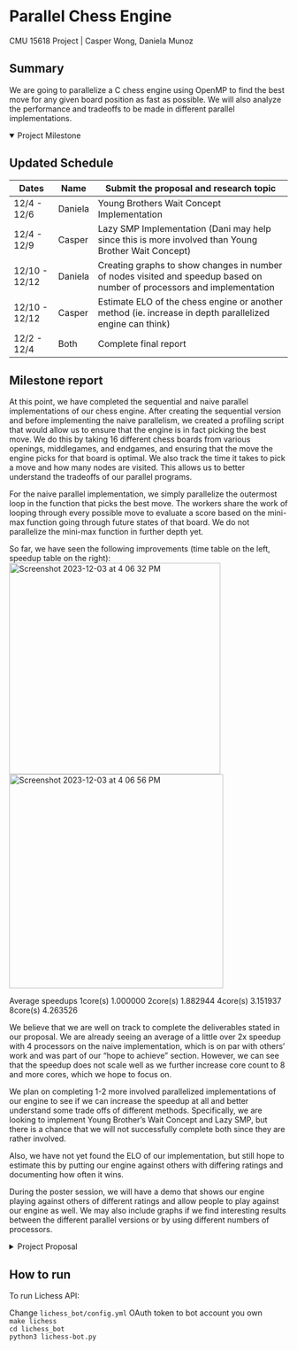 # Parallel Chess Engine
CMU 15618 Project | Casper Wong, Daniela Munoz
## Summary
We are going to parallelize a C chess engine using OpenMP to find the best move for any given board position as fast as possible. We will also analyze the performance and tradeoffs to be made in different parallel implementations.

<details open>
  <summary>Project Milestone</summary>
  
  ## Updated Schedule
  
  | Dates            | Name       | Submit the proposal and research topic                                                                                  |
  |------------------|------------| ------------------------------------------------------------------------------------------------------------------------|
  | 12/4 - 12/6      | Daniela    | Young Brothers Wait Concept Implementation                                                                              |
  | 12/4 - 12/9      | Casper     | Lazy SMP Implementation (Dani may help since this is more involved than Young Brother Wait Concept)                     |
  | 12/10 - 12/12    | Daniela    | Creating graphs to show changes in number of nodes visited and speedup based on number of processors and implementation |
  | 12/10 - 12/12    | Casper     | Estimate ELO of the chess engine or another method (ie. increase in depth parallelized engine can think)                |
  | 12/2 - 12/4      | Both       | Complete final report                                                                                                   |

  ## Milestone report
  At this point, we have completed the sequential and naive parallel implementations of our chess engine. After creating the sequential version and before implementing the naive parallelism, we created a profiling script that would allow us to ensure that the engine is in fact picking the best move. We do this by taking 16 different chess boards from various openings, middlegames, and endgames, and ensuring that the move the engine picks for that board is optimal. We also track the time it takes to pick a move and how many nodes are visited. This allows us to better understand the tradeoffs of our parallel programs.

For the naive parallel implementation, we simply parallelize the outermost loop in the function that picks the best move. The workers share the work of looping through every possible move to evaluate a score based on the mini-max function going through future states of that board. We do not parallelize the mini-max function in further depth yet. 

So far, we have seen the following improvements (time table on the left, speedup table on the right):
  <img width="382" alt="Screenshot 2023-12-03 at 4 06 32 PM" src="https://github.com/CasperWong-jpg/ParallelChess/assets/58316207/9dbe51fc-b3ee-410c-9be6-47d54a628d26">
<img width="387" alt="Screenshot 2023-12-03 at 4 06 56 PM" src="https://github.com/CasperWong-jpg/ParallelChess/assets/58316207/77e813c0-25e4-453b-8eaf-80a94b0fd404">


  Average speedups
  1core(s)    1.000000
  2core(s)    1.882944
  4core(s)    3.151937
  8core(s)    4.263526
  
  We believe that we are well on track to complete the deliverables stated in our proposal. We are already seeing an average of a little over 2x speedup with 4 processors on the naive implementation, which is on par with others’ work and was part of our “hope to achieve” section. However, we can see that the speedup does not scale well as we further increase core count to 8 and more cores, which we hope to focus on.
  
  We plan on completing 1-2 more involved parallelized implementations of our engine to see if we can increase the speedup at all and better understand some trade offs of different methods. Specifically, we are looking to implement Young Brother’s Wait Concept and Lazy SMP, but there is a chance that we will not successfully complete both since they are rather involved.
  
  Also, we have not yet found the ELO of our implementation, but still hope to estimate this by putting our engine against others with differing ratings and documenting how often it wins. 
  
  During the poster session, we will have a demo that shows our engine playing against others of different ratings and allow people to play against our engine as well. We may also include graphs if we find interesting results between the different parallel versions or by using different numbers of processors.


  
</details>

<details>
  <summary>Project Proposal</summary>
  
  ## Background
  It is estimated there are between 10^111 and 10^123 chess board positions, including illegal moves. Without illegal moves, this number drops to 10^40. This is still quite a large number, so it is not possible for a chess engine to analyze all possible positions. For example, Stockfish 8, one of the most advanced chess engines, is only able to think up to 22 moves ahead in 1 second, and it takes exponentially longer to think another move ahead. Given that a typical chess game is 10 or 30 minutes, we cannot afford to spend more than seconds to think about each move.
  
  Typically, chess engines are implemented using Minimax, a tree algorithm where new board positions are generated by making different moves. We can generate positions up to a certain depth of moves and use different heuristics to give each move an estimated score to then choose the best one. 
  
  Generating all possible moves and determining which is the best one takes a long time sequentially. So, there is a lot of potential for parallelism as the simulations for each move are independent of each other. 
  
  ## The Challenge
  Alpha-beta pruning is commonly used to make Minimax significantly faster, where large portions of the game tree can be avoided if a better move has already been found. 
  
  We plan on using alpha-beta pruning to optimize this algorithm, however this introduces a lot of workload imbalance. Each time a branch is cut and the algorithm decides to no longer consider any of its descendents, that process will idle while waiting for the other threads to complete creating their game tree. So, we need to find a way to balance and share workloads such that threads do not idle unnecessarily. 
  
  Another challenge we see ourselves facing is the communication between threads. Each turn, the Chess engine is considering over a million possible moves (thinking 5 moves ahead). We need to ensure that we do not perform redundant computations between threads, and that each thread is able to communicate with one another about the best move they can achieve. 
  
  ## Resources
  One of the group partners has previously built a chess engine in Python and is attempting to port it to C. If we are unable to do so while staying on schedule, we plan on using an existing chess engine built in C, such as TSCP or Ethereal. 
  
  We will be using this [Master’s paper](https://www.duo.uio.no/bitstream/handle/10852/53769/master.pdf) as a reference and benchmark for our own program. 
  
  We also plan on using the Lichess API to create the live demo and get ELO rankings for our versions. 
  
  ## Goals and Deliverables
  ### Plan to Achieve
  In the research paper that we studied, Østensen was been able to achieve about a 2x speedup with 4 processors, so we also plan to achieve at least a 2x speedup with up to 8 processors. We hope that this enables our Chess Engine to think one further move ahead without a significant time increase.
  
  We also plan on profiling and generating graphs with useful information about the tradeoffs between the number of processors, implementation method (ie. scheduling type), and speedup. 
  
  ### Hope to Achieve
  We hope to achieve a 2x speedup or greater on 4 processors to be on par with others’ work. We also hope to increase the ELO by 100-200 from the sequential to the parallel version.
  
  ### Showcase
  We plan on developing a live demo by hooking it up to the Lichess bot API for people to play against! This can also be used to evaluate the final ELO of the chess engine. 
  
  ## Platform Choice
  We will be using C as our programming language since many of the leading Chess engines are created in this language. We plan on using OpenMP because it allows us to split up work among cores easily using the fork-join model. 
  
  Finally, we will be running this program on regular laptops, such as Macbook Pro with 8 cores or the GHC computers, since we would like to host the Chess Engine locally. 
  
  ## Schedule
  | Week 1 11/12 - 11/18 | Submit the proposal and research topic                                                                       |
  |----------------------|--------------------------------------------------------------------------------------------------------------|
  | Week 2 11/19 - 11/25 | Build sequential implementation Perform timing and performance profiling                                     |
  | Week 3 11/26 - 12/2  | Develop a naive parallel implementation, Complete and submit milestone report                                |
  | Week 4 12/3 - 12/9   | Optimize parallel implementations – explore various OpenMP methods  Perform timing and performance profiling |
  | Week 5 12/10 - 12/14 | Complete final parallel implementation, Complete and submit the final report                                 |
</details>

## How to run
To run Lichess API:

Change `lichess_bot/config.yml` OAuth token to bot account you own\
`make lichess` \
`cd lichess_bot` \
`python3 lichess-bot.py`
